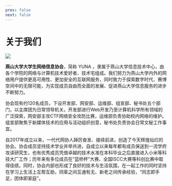 ```yaml
---
prev: false
next: false
---
```


# 关于我们

<img src="/logo.svg"/>

**燕山大学大学生网络信息协会**，简称 YUNA ，隶属于燕山大学信息技术中心，由各个学院的网络与计算机技术爱好者、技术宅组成。我们努力为燕山大学内外的网络用户提供更高可用性、更加安全的互联网服务，同时致力于探索数字时代、赛博空间中的无限可能，为实现成员自由而全面的发展、促进燕山大学信息服务的进步不断努力。

协会现有约120名成员，下设开发部、网安部、运维部、组宣部、秘书处五个部门，以主席团为日常领导机关。开发部进行Web开发乃至计算机科学所有领域的广泛探索，网安部主攻CTF网络安全攻防比赛，运维部负责协助校内网络的维护。组宣部聚焦于新媒体技术的应用与活动组织创意，秘书处负责协会日常文秘工作事宜。

自2017年成立以来，一代代网协人踔厉奋发、接续前进，创造了今天辉煌灿烂的协会。协会成员坚持技术学业并举共进，自成立以来每年都有成员保送到一流学府攻读研究生，也有优秀成员凭借卓越的技术水准在本科毕业之后直接进入小米等科技大厂工作；历年来有多位成员在“蓝桥杯”大赛、全国ISCC大赛等科创比赛中取得佳绩。同时，协会内部也形成了良好的技术与生活氛围，在一起工作的同时坚持在学习上生活上互帮互助，同辈之间互通有无、新老之间传承经验，“同志即手足，团体即家庭”。